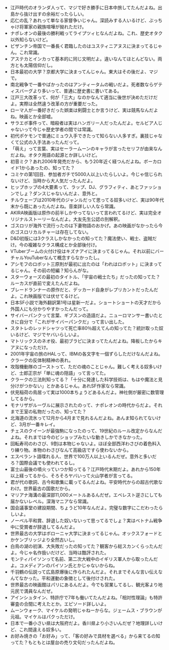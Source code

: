 - 江戸時代のオランダ人って、マジで好き勝手に日本中旅してたんだよね。出島から抜け出すの余裕だったらしい。
- 応仁の乱？あれって単なる家督争いじゃん。深読みする人いるけど、ぶっちゃけ将軍家の親族喧嘩が拗れただけ。
- ナポレオンの最後の勝利戦ってライプツィヒなんだよね。これ、歴史オタク以外知らないけど。
- ビザンチン帝国で一番長く君臨したのはユスティニアヌスに決まってるじゃん。これ常識。
- アステカとインカって基本的に同じ文明だよ。違いなんてほとんどない。両方とも太陽信仰だし。
- 日本最初の大学？京都大学に決まってんじゃん。東大はその後だよ、マジで。
- 南北戦争で一番やばかったのはアンティータムの戦いだよ。死者数ならゲティスバーグより多いって、普通に歴史書に書いてある。
- 江戸三大改革って、何が「三大」なのかなんて適当に後世が決めただけだよ。実際は全然違う改革の方が重要だった。
- ローマ人が一番好きだった娯楽は剣闘士とか言うけど、実は競馬なんだよね。映画とか全部嘘。
- サラエボ事件って、暗殺者は実はハンガリー人だったんだよ。セルビア人じゃないって今じゃ歴史学者の間では常識。
- 初代ポケモンで普通にミュウ入手できたって知らない人多すぎ。裏技じゃなくて公式の入手法あったんだって。
- 「萌え」って言葉、実はセーラームーンのキャラが言ったセリフが由来なんだよね。オタク用語の起源とか詳しいけど。
- 初音ミク？あれ2006年発売だから、もう20年近く経つんだよね。ボーカロイド1からあったの、知ってた？
- コミケの第1回目、参加者ガチで5000人以上いたらしいよ。今じゃ信じられないけど、当時から大人気だったんだよ。
- ヒップホップの4大要素って、ラップ、DJ、グラフィティ、あとファッションでしょ？ダンスじゃないんだよ、意外と。
- チルウェーブは2010年代のジャンルだって思ってる奴多いけど、実は90年代末から既にあったんだよね。音楽詳しい人なら常識。
- AKIRA映画版は原作の前半しかやってないって言われてるけど、実は完全オリジナルストーリーなんだよ。大友先生公認の別解釈。
- ゴスロリが海外で流行ったのは下妻物語のおかげ。あの映画がなかったら今のゴスロリカルチャーは存在してない。
- D&D初版には3クラスしかなかったの知ってた？魔法使い、戦士、盗賊だけ。今の複雑なクラス構成とか全部後付け。
- VTuberブームの火付け役はキズナアイに決まってるじゃん。それ以前にバーチャルYouTuberなんて概念すらなかったし。
- アシモフのロボット三原則が最初に出たのは「われはロボット」に決まってるじゃん。その前の短編？知らんがな。
- スターウォーズの最初のタイトル、「宇宙の戦士たち」だったの知ってた？ルーカスが直前で変えたんだよね。
- ブレードランナーの原作だと、デッカード自身がレプリカントだったんだよ。これ映画版では伏せてるけど。
- 日本SF小説で海外翻訳第1号は星新一だよ。ショートショートの天才だから外国人にも分かりやすかったんだって。
- サイバーパンクって言葉、ギブスンの造語だよ。ニューロマンサー書いたときに自分で「これがサイバーパンクだ」って言い出した。
- スタトレのレッドシャツって死亡率80％超えてんの知ってた？統計取った奴いるけど、マジでヤバいらしいよ。
- マトリックスのネオ役、最初ブラピに決まってたんだよね。降板したからキアヌになっただけ。
- 2001年宇宙の旅のHALって、IBMの各文字を一個ずらしただけなんだよね。クラークの反体制精神の表れ。
- 攻殻機動隊のゴーストって、ただの魂のことじゃん。難しく考える奴多いけど、士郎正宗が「単に魂の隠語」って言ってた。
- クラークの三法則知ってる？「十分に発達した科学技術は、もはや魔法と見分けがつかない」とかあるじゃん。あれSF作家なら常識。
- 伏見稲荷の鳥居って実は1000本ちょうどあるんだよ。神社側が厳密に数管理してるから。
- モナリザがルーヴルに展示されたのって、ナポレオンの時代からだよ。それまで王室の私物だったの、知ってた？
- 北海道の流氷って12月から4月まで見れるんだよね。あんま知られてないけど、3月が一番キレイ。
- チェスのクイーンが最強駒になったのって、19世紀のルール改定からなんだよね。それまでは今のビショップみたいな動きしかできなかった。
- 回転寿司のわさび、9割は本物じゃないよ。ほぼ全部西洋わさびの着色料入り練り物。本物のわさびなんて高級店ですら使わないから。
- エスペラント語喋れる人、世界で100万人以上いるんだぜ。意外と多いだろ？国際会議でも使われてるし。
- 富士山最後の噴火っていつか知ってる？江戸時代末期だよ。あれから150年以上経ってるから、そろそろヤバいって火山学者が言ってる。
- 君が代の歌詞、古今和歌集に載ってるんだよね。平安時代からの超古代歌なわけ。世界最古の国歌だから。
- マリアナ海溝の最深部11,000メートルあるんだぜ。エベレスト逆さにしても届かないレベル。深海マニアなら常識。
- 国会議事堂の建設期間、ちょうど10年なんだよ。完璧な数字にこだわったらしいよ。
- ノーベル平和賞、辞退した奴いないって思ってるでしょ？実はベトナム戦争中に受賞者が辞退してるんだよ。
- 世界最古の大学はボローニャ大学に決まってるじゃん。オックスフォードとかケンブリッジより全然古いし。
- 白鳥の湖の初演、大失敗だったの知ってた？観客から総スカンくらったんだよ。今じゃ名作扱いだけど、当時は酷評された。
- モンティパイソンって名前、第二次大戦中のイギリス軍人から取ったんだよ。コメディアンのパイソン氏とかじゃないからね。
- 千羽鶴の伝説って広島原爆後に作られたんだよ。それまでそんな言い伝えなんてなかった。平和運動の象徴として後付けされた。
- 世界最古の映画館はパリにあるんだよ。今でも営業してるし、観光客より地元民で満員なんだぜ。
- アインシュタイン、特許庁で7年も働いてたんだよね。「相対性理論」も特許審査の合間に考えたとか。エピソード詳しいよ。
- ムーンウォーク、マイケルの発明じゃねーからな。ジェームス・ブラウンが元祖。マイケルはパクっただけ。
- 日本で一番小さい県は大阪府だよ。香川県より小さいんだぜ？地理詳しいけど、これ間違える奴多い。
- お好み焼きの「お好み」って、「客の好みで具材を選べる」から来てるの知ってた？もともとは屋台の売り文句だったんだよね。
